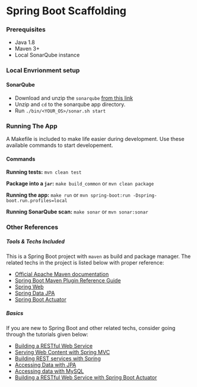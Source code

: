 # Spring Boot Scaffolding

### Prerequisites

- Java 1.8
- Maven 3+
- Local SonarQube instance
	
### Local Envrionment setup

#### SonarQube
- Download and unzip the `sonarqube` [from this link](https://www.sonarqube.org/downloads/)
- Unzip and `cd` to the sonarqube app directory.
- Run `./bin/<YOUR_OS>/sonar.sh start` 

### Running The App

A Makefile is included to make life easier during development. Use these available commands to start developement.

#### Commands

**Running tests:** `mvn clean test`

**Package into a `jar`:** `make build_common` or `mvn clean package`

**Running the app:** `make run` or `mvn spring-boot:run -Dspring-boot.run.profiles=local`

**Running SonarQube scan:** `make sonar` or `mvn sonar:sonar`

### Other References

##### Tools & Techs Included

This is a Spring Boot project with `maven` as build and package manager. The related techs in the project
is listed below with proper reference:

* [Official Apache Maven documentation](https://maven.apache.org/guides/index.html)
* [Spring Boot Maven Plugin Reference Guide](https://docs.spring.io/spring-boot/docs/2.2.1.RELEASE/maven-plugin/)
* [Spring Web](https://docs.spring.io/spring-boot/docs/2.2.1.RELEASE/reference/htmlsingle/#boot-features-developing-web-applications)
* [Spring Data JPA](https://docs.spring.io/spring-boot/docs/2.2.1.RELEASE/reference/htmlsingle/#boot-features-jpa-and-spring-data)
* [Spring Boot Actuator](https://docs.spring.io/spring-boot/docs/2.2.1.RELEASE/reference/htmlsingle/#production-ready)

##### Basics

If you are new to Spring Boot and other related techs, consider going through the tutorials given below:

* [Building a RESTful Web Service](https://spring.io/guides/gs/rest-service/)
* [Serving Web Content with Spring MVC](https://spring.io/guides/gs/serving-web-content/)
* [Building REST services with Spring](https://spring.io/guides/tutorials/bookmarks/)
* [Accessing Data with JPA](https://spring.io/guides/gs/accessing-data-jpa/)
* [Accessing data with MySQL](https://spring.io/guides/gs/accessing-data-mysql/)
* [Building a RESTful Web Service with Spring Boot Actuator](https://spring.io/guides/gs/actuator-service/)
